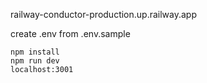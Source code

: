 railway-conductor-production.up.railway.app

create .env from .env.sample

    npm install
    npm run dev
    localhost:3001